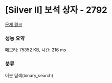 # [Silver II] 보석 상자 - 2792 

[문제 링크](https://www.acmicpc.net/problem/2792) 

### 성능 요약

메모리: 75352 KB, 시간: 216 ms

### 분류

이분 탐색(binary_search)


